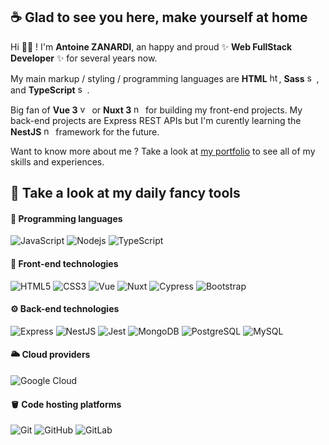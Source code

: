 ## ☕️ Glad to see you here, make yourself at home

Hi 👋🏼 ! I'm **Antoine ZANARDI**, an happy and proud ✨ **Web FullStack Developer** ✨ for several years now. 

My main markup / styling / programming languages are **HTML** <img src="https://upload.wikimedia.org/wikipedia/commons/thumb/6/61/HTML5_logo_and_wordmark.svg/640px-HTML5_logo_and_wordmark.svg.png" alt="html" width=15 height=auto/>, **Sass** <img src="https://upload.wikimedia.org/wikipedia/commons/thumb/9/96/Sass_Logo_Color.svg/2560px-Sass_Logo_Color.svg.png" alt="sass" width=15 height=auto/>, and **TypeScript** <img src="https://upload.wikimedia.org/wikipedia/commons/thumb/4/4c/Typescript_logo_2020.svg/1200px-Typescript_logo_2020.svg.png" alt="sass" width=15 height=auto/>.

Big fan of **Vue 3** <img src="https://upload.wikimedia.org/wikipedia/commons/thumb/9/95/Vue.js_Logo_2.svg/2367px-Vue.js_Logo_2.svg.png" alt="vue" width=15 height=auto/> or **Nuxt 3** <img src="https://upload.wikimedia.org/wikipedia/commons/thumb/a/ae/Nuxt_logo.svg/2560px-Nuxt_logo.svg.png" alt="nuxt" width=15 height=auto/> for building my front-end projects. My back-end projects are Express REST APIs but I'm curently learning the **NestJS** <img src="https://docs.nestjs.com/assets/logo-small.svg" alt="nestJs" width=15 height=auto/> framework for the future.

Want to know more about me ? Take a look at <a href="https://antoinezanardi.fr" target="_blank">my portfolio</a> to see all of my skills and experiences.

## 🌟 Take a look at my daily fancy tools

#### 🔧 Programming languages

![JavaScript](https://img.shields.io/badge/-JavaScript-black?style=flat-square&logo=javascript)
![Nodejs](https://img.shields.io/badge/-Nodejs-black?style=flat-square&logo=Node.js)
![TypeScript](https://img.shields.io/badge/-TypeScript-black?style=flat-square&logo=typescript)

#### 🎨 Front-end technologies

![HTML5](https://img.shields.io/badge/-HTML5-black?style=flat-square&logo=html5)
![CSS3](https://img.shields.io/badge/-CSS3-black?style=flat-square&logo=css3&logoColor=blue)
![Vue](https://img.shields.io/badge/-Vue3-black?style=flat-square&logo=vue.js)
![Nuxt](https://img.shields.io/badge/-Nuxt3-black?style=flat-square&logo=nuxt.js)
![Cypress](https://img.shields.io/badge/-Cypress-black?style=flat-square&logo=cypress)
![Bootstrap](https://img.shields.io/badge/-Bootstrap-black?style=flat-square&logo=bootstrap)

#### ⚙️ Back-end technologies

![Express](https://img.shields.io/badge/-Express-black?style=flat-square&logo=express)
![NestJS](https://img.shields.io/badge/-NestJS-black?style=flat-square&logo=nestjs&logoColor=red)
![Jest](https://img.shields.io/badge/-Jest-black?style=flat-square&logo=jest)
![MongoDB](https://img.shields.io/badge/-MongoDB-black?style=flat-square&logo=mongodb)
![PostgreSQL](https://img.shields.io/badge/-PostgreSQL-black?style=flat-square&logo=postgresql)
![MySQL](https://img.shields.io/badge/-MySQL-black?style=flat-square&logo=mysql)

#### 🌥️ Cloud providers

![Google Cloud](https://img.shields.io/badge/Google%20Cloud-black?style=flat-square&logo=google-cloud)

#### 🪣 Code hosting platforms

![Git](https://img.shields.io/badge/-Git-black?style=flat-square&logo=git)
![GitHub](https://img.shields.io/badge/-GitHub-black?style=flat-square&logo=github)
![GitLab](https://img.shields.io/badge/-GitLab-black?style=flat-square&logo=gitlab)

